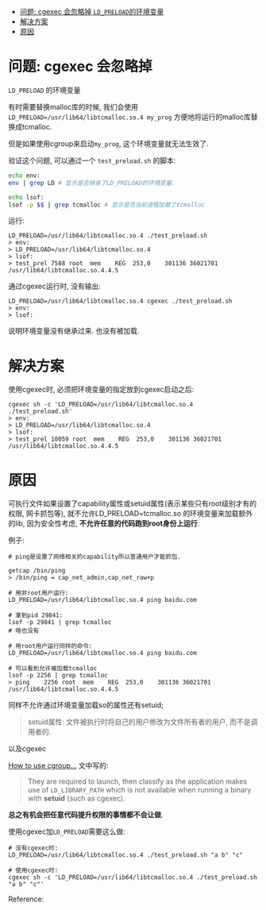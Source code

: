 
<!-- mdtoc start -->

-   [问题: cgexec 会忽略掉 `LD_PRELOAD`的环境变量](%7B%7Bpage.url%7D%7D#%E9%97%AE%E9%A2%98-cgexec-%E4%BC%9A%E5%BF%BD%E7%95%A5%E6%8E%89--ldpreload-%E7%9A%84%E7%8E%AF%E5%A2%83%E5%8F%98%E9%87%8F)
-   [解决方案](%7B%7Bpage.url%7D%7D#%E8%A7%A3%E5%86%B3%E6%96%B9%E6%A1%88)
-   [原因](%7B%7Bpage.url%7D%7D#%E5%8E%9F%E5%9B%A0)

<!-- mdtoc end   -->

<a class="md-anchor" name="问题-cgexec-会忽略掉--ldpreload-的环境变量"></a>

# 问题: cgexec 会忽略掉 
`LD_PRELOAD`
的环境变量

有时需要替换malloc库的时候,
我们会使用`LD_PRELOAD=/usr/lib64/libtcmalloc.so.4 my_prog`
方便地将运行的malloc库替换成tcmalloc.

但是如果使用cgroup来启动`my_prog`, 这个环境变量就无法生效了.

验证这个问题, 可以通过一个 `test_preload.sh` 的脚本:

```sh
echo env:
env | grep LD # 显示是否继承了LD_PRELOAD的环境变量.

echo lsof:
lsof -p $$ | grep tcmalloc # 显示是否当前进程加载了tcmalloc
```

运行:

```
LD_PRELOAD=/usr/lib64/libtcmalloc.so.4 ./test_preload.sh
> env:
> LD_PRELOAD=/usr/lib64/libtcmalloc.so.4
> lsof:
> test_prel 7588 root  mem    REG  253,0    301136 36021701 /usr/lib64/libtcmalloc.so.4.4.5
```

通过cgexec运行时, 没有输出:

```
LD_PRELOAD=/usr/lib64/libtcmalloc.so.4 cgexec ./test_preload.sh
> env:
> lsof:
```

说明环境变量没有继承过来. 也没有被加载.

<a class="md-anchor" name="解决方案"></a>

# 解决方案

使用cgexec时, 必须把环境变量的指定放到cgexec启动之后:

```
cgexec sh -c 'LD_PRELOAD=/usr/lib64/libtcmalloc.so.4 ./test_preload.sh'
> env:
> LD_PRELOAD=/usr/lib64/libtcmalloc.so.4
> lsof:
> test_prel 10059 root  mem    REG  253,0    301136 36021701 /usr/lib64/libtcmalloc.so.4.4.5
```

<a class="md-anchor" name="原因"></a>

# 原因

可执行文件如果设置了capability属性或setuid属性(表示某些只有root级别才有的权限, 网卡抓包等),
就不允许LD_PRELOAD=tcmalloc.so 的环境变量来加载额外的lib,
因为安全性考虑, **不允许任意的代码跑到root身份上运行**.

例子:

```
# ping是设置了网络相关的capability所以普通用户才能抓包.

getcap /bin/ping
> /bin/ping = cap_net_admin,cap_net_raw+p

# 用非root用户运行:
LD_PRELOAD=/usr/lib64/libtcmalloc.so.4 ping baidu.com

# 拿到pid 29841:
lsof -p 29841 | grep tcmalloc
# 啥也没有

# 用root用户运行同样的命令:
LD_PRELOAD=/usr/lib64/libtcmalloc.so.4 ping baidu.com

# 可以看到允许被加载tcmalloc
lsof -p 2256 | grep tcmalloc
> ping    2256 root  mem    REG  253,0    301136 36021701 /usr/lib64/libtcmalloc.so.4.4.5
```

同样不允许通过环境变量加载so的属性还有setuid;

> setuid属性:
>    文件被执行时将自己的用户修改为文件所有者的用户, 而不是调用者的.


以及cgexec

[How to use cgroup...](https://access.redhat.com/solutions/1445073) 文中写的:

> They are required to launch, then classify as the application makes use of
> `LD_LIBRARY_PATH` which is not available when running a binary with **setuid** (such
> as cgexec).


**总之有机会把任意代码提升权限的事情都不会让做**.

使用cgexec加`LD_PRELOAD`需要这么做:

```
# 没有cgexec时:
LD_PRELOAD=/usr/lib64/libtcmalloc.so.4 ./test_preload.sh "a b" "c"

# 使用cgexec时:
cgexec sh -c 'LD_PRELOAD=/usr/lib64/libtcmalloc.so.4 ./test_preload.sh "a b" "c"'
```



Reference:

